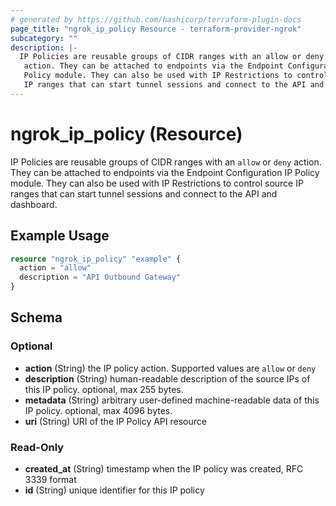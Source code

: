 ```yaml
---
# generated by https://github.com/hashicorp/terraform-plugin-docs
page_title: "ngrok_ip_policy Resource - terraform-provider-ngrok"
subcategory: ""
description: |-
  IP Policies are reusable groups of CIDR ranges with an allow or deny
   action. They can be attached to endpoints via the Endpoint Configuration IP
   Policy module. They can also be used with IP Restrictions to control source
   IP ranges that can start tunnel sessions and connect to the API and dashboard.
---
```


# ngrok_ip_policy (Resource)

IP Policies are reusable groups of CIDR ranges with an `allow` or `deny`
 action. They can be attached to endpoints via the Endpoint Configuration IP
 Policy module. They can also be used with IP Restrictions to control source
 IP ranges that can start tunnel sessions and connect to the API and dashboard.

## Example Usage

```terraform
resource "ngrok_ip_policy" "example" {
  action = "allow"
  description = "API Outbound Gateway"
}
```

<!-- schema generated by tfplugindocs -->
## Schema

### Optional

- **action** (String) the IP policy action. Supported values are `allow` or `deny`
- **description** (String) human-readable description of the source IPs of this IP policy. optional, max 255 bytes.
- **metadata** (String) arbitrary user-defined machine-readable data of this IP policy. optional, max 4096 bytes.
- **uri** (String) URI of the IP Policy API resource

### Read-Only

- **created_at** (String) timestamp when the IP policy was created, RFC 3339 format
- **id** (String) unique identifier for this IP policy


